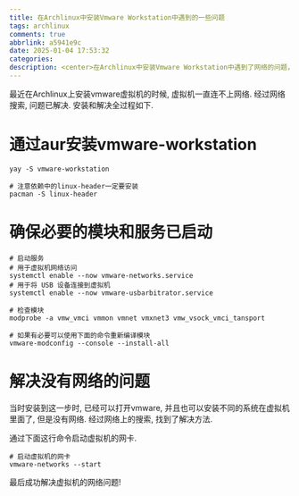 ```yaml
---
title: 在Archlinux中安装Vmware Workstation中遇到的一些问题
tags: archlinux
comments: true
abbrlink: a5941e9c
date: 2025-01-04 17:53:32
categories:
description: <center>在Archlinux中安装Vmware Workstation中遇到了网络的问题，经过一会儿折腾，终于修好了。</center>
---
```



最近在Archlinux上安装vmware虚拟机的时候, 虚拟机一直连不上网络. 经过网络搜索, 问题已解决. 安装和解决全过程如下.

<!--more1-->

# 通过aur安装vmware-workstation

```shell
yay -S vmware-workstation

# 注意依赖中的linux-header一定要安装
pacman -S linux-header
```

# 确保必要的模块和服务已启动

```shell
# 启动服务
# 用于虚拟机网络访问
systemctl enable --now vmware-networks.service
# 用于将 USB 设备连接到虚拟机
systemctl enable --now vmware-usbarbitrator.service

# 检查模块
modprobe -a vmw_vmci vmmon vmnet vmxnet3 vmw_vsock_vmci_tansport

# 如果有必要可以使用下面的命令重新编译模块
vmware-modconfig --console --install-all
```

# 解决没有网络的问题

当时安装到这一步时, 已经可以打开vmware, 并且也可以安装不同的系统在虚拟机里面了, 但是没有网络. 经过网络上的搜索, 找到了解决方法. 

通过下面这行命令启动虚拟机的网卡.

```shell
# 启动虚拟机的网卡
vmware-networks --start
```

最后成功解决虚拟机的网络问题!

